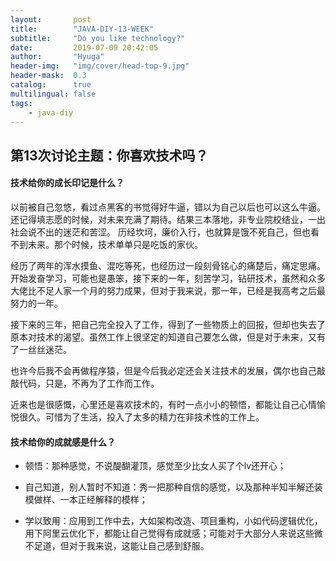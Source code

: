 ```yaml
---
layout:       post
title:        "JAVA-DIY-13-WEEK"
subtitle:     "Do you like technology?"
date:         2019-07-09 20:42:05
author:       "Hyuga"
header-img:   "img/cover/head-top-9.jpg"
header-mask:  0.3
catalog:      true
multilingual: false
tags:
    - java-diy
---
```


## 第13次讨论主题：你喜欢技术吗？

#### 技术给你的成长印记是什么？

以前被自己忽悠，看过点黑客的书觉得好牛逼，错以为自己以后也可以这么牛逼。还记得填志愿的时候，对未来充满了期待。结果三本落地，非专业院校结业，一出社会说不出的迷茫和苦涩。 历经坎坷，廉价入行，也就算是饿不死自己，但也看不到未来。那个时候，技术单单只是吃饭的家伙。

经历了两年的浑水摸鱼、混吃等死，也经历过一段刻骨铭心的痛楚后，痛定思痛。开始发奋学习，可能也是愚笨，接下来的一年，刻苦学习，钻研技术，虽然和众多大佬比不足人家一个月的努力成果，但对于我来说，那一年，已经是我高考之后最努力的一年。

接下来的三年，把自己完全投入了工作，得到了一些物质上的回报，但却也失去了原本对技术的渴望。虽然工作上很坚定的知道自己要怎么做，但是对于未来，又有了一丝丝迷茫。

也许今后我不会再做程序猿，但是今后我必定还会关注技术的发展，偶尔也自己敲敲代码，只是，不再为了工作而工作。
    
近来也是很感慨，心里还是喜欢技术的，有时一点小小的顿悟，都能让自己心情愉悦很久。可惜为了生活，投入了太多的精力在非技术性的工作上。


#### 技术给你的成就感是什么？

- 顿悟：那种感觉，不说醍醐灌顶，感觉至少比女人买了个lv还开心；

- 自己知道，别人暂时不知道：秀一把那种自信的感觉，以及那种半知半解还装模做样、一本正经解释的模样；

- 学以致用：应用到工作中去，大如架构改造、项目重构，小如代码逻辑优化，用下阿里云优化下，都能让自己觉得有成就感；可能对于大部分人来说这些微不足道，但对于我来说，这能让自己感到舒服。